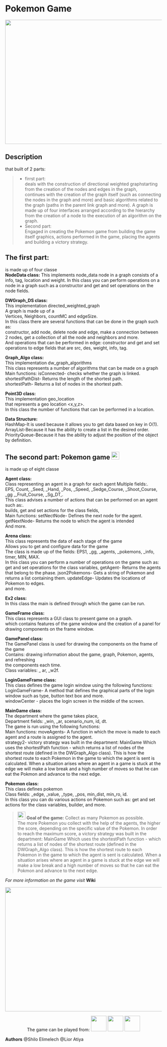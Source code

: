 <h1>Pokemon Game</h1>
<p align="center">
<img src="https://sm.ign.com/t/ign_il/screenshot/default/c89b6bc7-0673-4720-b761-bab17c7d53fa-xoq7fo_119x.1280.jpg" width="900" height="400">
</p>    

<h2>Description</h2>
that built of 2 parts:<br>

>* firrst part:<br>
>deals with the construction of directional weighted graphstarting from the creation of the nodes and edges in the graph,<br>
>continues with the creation of the graph itself (such as connecting the nodes in the graph and more) and basic algorithms related to the graph
>(paths in the parent link graph and more).
>A graph is made up of four interfaces arranged according to the hierarchy from the creation of a node to the execution of an algorithm on the graph.
>* Second part:<br> 
>Engaged in creating the Pokemon game from building the game itself graphics, actions performed in the game, placing the agents and building a victory strategy.<br>


The first part:
---------------

is made up of four classe<br>
**NodeData class:**
This implements node_data node in a graph consists of a<br>
info, tag, location and weight.
In this class you can perform operations on a node in a graph such as a
constructor and get and set operations on the node fields.

**DWGraph_DS class:**<br>
This implementation directed_weighted_graph<br>
A graph is made up of a <br>
Vertices, Neighbors, countMC and edgeSize.<br>
In this class there are several functions that can be done in the graph such as:<br>
 constructor, add node, delete node and edge, make a connection between 2 nodes, get a collection of all the node and neighbors and more.<br>
And operations that can be performed in edge: constructor and get and set operations to edge fields that are src, des, weight, info, tag.<br>

**Graph_Algo class:**<br>
This implementation dw_graph_algorithms<br>
This class represents a number of algorithms that can be made on a graph<br>
Main functions:
isConnected- checks whether the graph is linked.<br>
shortestPathDist- Returns the length of the shortest path.<br>
shortestPath- Returns a list of nodes in the shortest path.<br>


**Point3D class:**<br>
This implementation geo_location<br>
that represents a geo location <x,y,z>.<br>
In this class the number of functions that can be performed in a location.<br>

**Data Structure:**<br>
HashMap-It is used because it allows you to get data based on key in O(1).<br>
ArrayList-Because it has the ability to create a list in the desired order.<br>
PriorityQueue-Because it has the ability to adjust the position of the object by definition.<br>


The second part: Pokemon game <img src="https://encrypted-tbn0.gstatic.com/images?q=tbn:ANd9GcQomLc61qIjwYvlfH3NwFWGE-sI5U6NmSPSXQ&usqp=CAU" width="25" height="25">
---------------
is made up of eight classe<br>

**Agent class:**<br>
Class representing an agent in a graph for each agent Multiple fields:.<br>
EPS, Count, _Seed, _Hand, _Pos, _Speed, _Sedge_Course, _Shoot_Course, _gg ,_Fruit_Course, _Sg_DT,.<br>
This class advises a number of actions that can be performed on an agent such as:.<br>
builds, get and set actions for the class fields,<br>
Main functions:
setNectNode- Defines the next node for the agent.<br>
getNextNode- Returns the node to which the agent is intended<br>
And more.

**Arena class:**<br>
This class represents the data of each stage of the game<br>
Allows you to get and configure data for the game<br>
The class is made up of the fields: EPS1, _gg, _agents, _pokemons, _info, timer, MIN, MAX.<br>
In this class you can perform a number of operations on the game such as: get and set operations for the class variables,
getAgent- Returns the agents that belong to the phase.
json2Pokemons- Gets a string of Pokemon and returns a list containing them.
updateEdge- Updates the locations of Pokemon to edges.<br>
and more.

**Ex2 class:**<br>
In this class the main is defined through which the game can be run.

**GameFrame class:**<br>
This class represents a GUI class to present game on a graph.<br>
which contains features of the game window and the creation of
a panel for drawing components on the frame window.<br>

**GamePanel class:**<br>
The GamePanel class is used for drawing the components on the frame of the game<br>
Contains: drawing information about the game, graph, Pokemon, agents, and refreshing<br>
the components each time.<br>
Class variables: _ ar, _w2f.<br>

**LoginGameFrame class:**<br>
This class defines the game login window using the following functions:<br>
LoginGameFrame- A method that defines the graphical parts of the login window such as type, button text box and more.<br>
windowCenter - places the login screen in the middle of the screen.<br>

**MainGame class:**<br>
The department where the game takes place,<br>
Department fields: _win, _ar, scenario_num, id, dt.<br>
The game is run using the following functions:<br>
Main functions:
moveAgents- A function in which the move is made to each agent and a route is assigned to the agent.<br>
strategy2- victory strategy was built in the department: MainGame
Which uses the shortestPath function - which returns a list of nodes of the shortest route (defined in the DWGraph_Algo class).
This is how the shortest route to each Pokemon in the game to which the agent is sent is calculated.
When a situation arises where an agent in a game is stuck at the edge we will make a low break and a high number of moves so that he can eat the Pokmon and advance to the next edge.

**Pokemon class:**<br>
This class defines pokemon<br>
Class fields: _edge, _value, _type, _pos, min_dist, min_ro, id.<br>
In this class you can do various actions on Pokemon such as: get and set actions for the class variables, builder, and more.

><img src="https://encrypted-tbn0.gstatic.com/images?q=tbn:ANd9GcQomLc61qIjwYvlfH3NwFWGE-sI5U6NmSPSXQ&usqp=CAU" width="25" height="25">  **Goal of the game:** Collect as many Pokemon as possible.<br>
>The more Pokemon you collect with the help of the agents, the higher the score, depending on the specific value of the Pokemon.
>In order to reach the maximum score, a victory strategy was built in the department: MainGame
>Which uses the shortestPath function - which returns a list of nodes of the shortest route (defined in the DWGraph_Algo class).
>This is how the shortest route to each Pokemon in the game to which the agent is sent is calculated.
>When a situation arises where an agent in a game is stuck at the edge we will make a low break and a high number of moves so that he can eat the Pokmon and advance to the next edge.

*For more information on the game visit* **Wiki**

<p align="center">
<img src="https://media.giphy.com/media/Cfyg66IOQyNAZq3Zkv/giphy.gif" width="700" height="400">   
</p>




<p align="center">
The game can be played from:
<img src="http://up419.siz.co.il/up3/zwmomgyy2ykj.png" width="50" height="50">      <img src="https://upload.wikimedia.org/wikipedia/commons/thumb/d/d5/IntelliJ_IDEA_Logo.svg/1024px-IntelliJ_IDEA_Logo.svg.png" width="50" height="50"> 
<img src="https://sdtimes.com/wp-content/uploads/2019/03/jW4dnFtA_400x400.jpg" width="50" height="50" background="white">  
 </p>   
 
 
**Authors** @Shilo Elimelech @Lior Atiya

